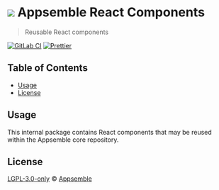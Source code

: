 # ![](https://gitlab.com/appsemble/appsemble/-/raw/0.23.7/config/assets/logo.svg) Appsemble React Components

> Reusable React components

[![GitLab CI](https://gitlab.com/appsemble/appsemble/badges/0.23.7/pipeline.svg)](https://gitlab.com/appsemble/appsemble/-/releases/0.23.7)
[![Prettier](https://img.shields.io/badge/code_style-prettier-ff69b4.svg)](https://prettier.io)

## Table of Contents

- [Usage](#usage)
- [License](#license)

## Usage

This internal package contains React components that may be reused within the Appsemble core
repository.

## License

[LGPL-3.0-only](https://gitlab.com/appsemble/appsemble/-/blob/0.23.7/LICENSE.md) ©
[Appsemble](https://appsemble.com)
